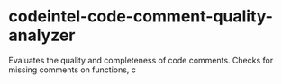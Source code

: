 # codeintel-code-comment-quality-analyzer
Evaluates the quality and completeness of code comments. Checks for missing comments on functions, c
